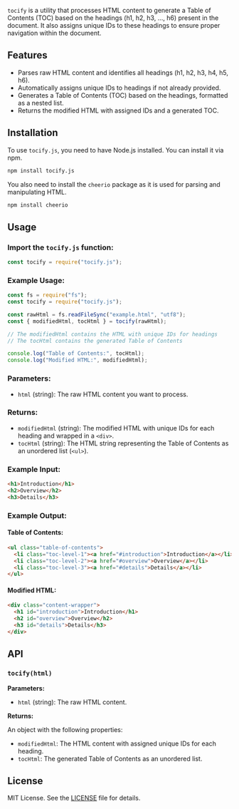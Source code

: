 `tocify` is a utility that processes HTML content to generate a Table of Contents (TOC) based on the headings (h1, h2, h3, ..., h6) present in the document. It also assigns unique IDs to these headings to ensure proper navigation within the document.

## Features

- Parses raw HTML content and identifies all headings (h1, h2, h3, h4, h5, h6).
- Automatically assigns unique IDs to headings if not already provided.
- Generates a Table of Contents (TOC) based on the headings, formatted as a nested list.
- Returns the modified HTML with assigned IDs and a generated TOC.

## Installation

To use `tocify.js`, you need to have Node.js installed. You can install it via npm.

```bash
npm install tocify.js
```

You also need to install the `cheerio` package as it is used for parsing and manipulating HTML.

```bash
npm install cheerio
```

## Usage

### Import the `tocify.js` function:

```javascript
const tocify = require("tocify.js");
```

### Example Usage:

```javascript
const fs = require("fs");
const tocify = require("tocify.js");

const rawHtml = fs.readFileSync("example.html", "utf8");
const { modifiedHtml, tocHtml } = tocify(rawHtml);

// The modifiedHtml contains the HTML with unique IDs for headings
// The tocHtml contains the generated Table of Contents

console.log("Table of Contents:", tocHtml);
console.log("Modified HTML:", modifiedHtml);
```

### Parameters:

- `html` (string): The raw HTML content you want to process.

### Returns:

- `modifiedHtml` (string): The modified HTML with unique IDs for each heading and wrapped in a `<div>`.
- `tocHtml` (string): The HTML string representing the Table of Contents as an unordered list (`<ul>`).

### Example Input:

```html
<h1>Introduction</h1>
<h2>Overview</h2>
<h3>Details</h3>
```

### Example Output:

#### Table of Contents:

```html
<ul class="table-of-contents">
  <li class="toc-level-1"><a href="#introduction">Introduction</a></li>
  <li class="toc-level-2"><a href="#overview">Overview</a></li>
  <li class="toc-level-3"><a href="#details">Details</a></li>
</ul>
```

#### Modified HTML:

```html
<div class="content-wrapper">
  <h1 id="introduction">Introduction</h1>
  <h2 id="overview">Overview</h2>
  <h3 id="details">Details</h3>
</div>
```

## API

### `tocify(html)`

**Parameters:**

- `html` (string): The raw HTML content.

**Returns:**

An object with the following properties:
- `modifiedHtml`: The HTML content with assigned unique IDs for each heading.
- `tocHtml`: The generated Table of Contents as an unordered list.

## License

MIT License. See the [LICENSE](LICENSE) file for details.
```
